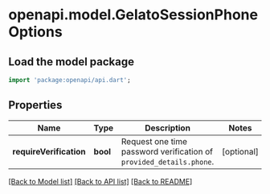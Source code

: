 # openapi.model.GelatoSessionPhoneOptions

## Load the model package
```dart
import 'package:openapi/api.dart';
```

## Properties
Name | Type | Description | Notes
------------ | ------------- | ------------- | -------------
**requireVerification** | **bool** | Request one time password verification of `provided_details.phone`. | [optional] 

[[Back to Model list]](../README.md#documentation-for-models) [[Back to API list]](../README.md#documentation-for-api-endpoints) [[Back to README]](../README.md)


